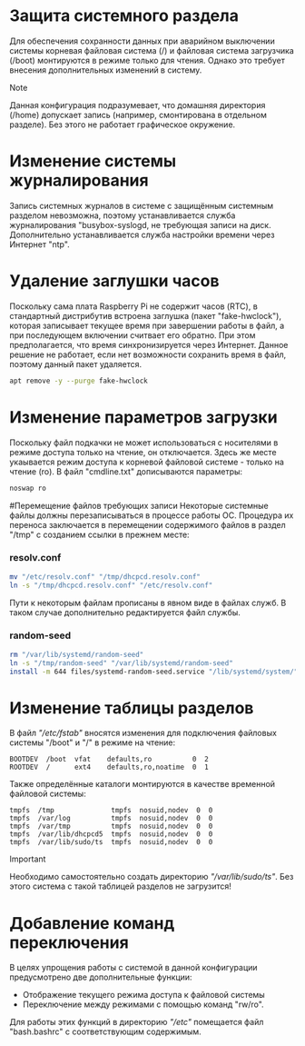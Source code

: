 # Защита системного раздела
Для обеспечения сохранности данных при аварийном выключении системы
корневая файловая система (/) и файловая система загрузчика (/boot)
монтируются в режиме только для чтения. Однако это требует внесения
дополнительных изменений в систему.

> [!NOTE]
> Данная конфигурация подразумевает, что домашняя директория (/home)
> допускает запись (например, смонтирована в отдельном разделе). Без
> этого не работает графическое окружение.

# Изменение системы журналирования
Запись системных журналов в системе с защищённым системным разделом
невозможна, поэтому устанавливается служба журналирования
"busybox-syslogd, не требующая записи на диск. Дополнительно 
устанавливается служба настройки времени через Интернет "ntp".

# Удаление заглушки часов
Поскольку сама плата Raspberry Pi не содержит часов (RTC),
в стандартный дистрибутив встроена заглушка (пакет "fake-hwclock"),
которая записывает текущее время при завершении работы в файл, а
при последующем включении считвает его обратно. При этом
предполагается, что время синхронизируется через Интернет. Данное
решение не работает, если нет возможности сохранить время в файл,
поэтому данный пакет удаляется.
```bash
apt remove -y --purge fake-hwclock
```

# Изменение параметров загрузки
Поскольку файл подкачки не может использоваться с носителями в
режиме доступа только на чтение, он отключается. Здесь же месте
укаывается режим доступа к корневой файловой системе - только
на чтение (ro). В файл "cmdline.txt" дописываются параметры:
```bash
noswap ro
```

#Перемещение файлов требующих записи
Некоторые системные файлы должны перезаписываться в процессе
работы ОС. Процедура их переноса заключается в перемещении
содержимого файлов в раздел "/tmp" с созданием ссылки в 
прежнем месте:
### resolv.conf
```bash
mv "/etc/resolv.conf" "/tmp/dhcpcd.resolv.conf"
ln -s "/tmp/dhcpcd.resolv.conf" "/etc/resolv.conf"
```

Пути к некоторым файлам прописаны в явном виде в файлах служб.
В таком случае дополнительно редактируется файл службы.
### random-seed
```bash
rm "/var/lib/systemd/random-seed"
ln -s "/tmp/random-seed" "/var/lib/systemd/random-seed"
install -m 644 files/systemd-random-seed.service "/lib/systemd/system/"
```

# Изменение таблицы разделов
В файл _"/etc/fstab"_ вносятся изменения для подключения
файловых системы "/boot" и "/" в режиме на чтение:
```
BOOTDEV  /boot  vfat    defaults,ro          0  2
ROOTDEV  /      ext4    defaults,ro,noatime  0  1
```
Также определённые каталоги монтируются в качестве
временной файловой системы:
```
tmpfs  /tmp              tmpfs  nosuid,nodev  0  0
tmpfs  /var/log          tmpfs  nosuid,nodev  0  0
tmpfs  /var/tmp          tmpfs  nosuid,nodev  0  0
tmpfs  /var/lib/dhcpcd5  tmpfs  nosuid,nodev  0  0
tmpfs  /var/lib/sudo/ts  tmpfs  nosuid,nodev  0  0
```
> [!IMPORTANT]
> Необходимо самостоятельно создать директорию _"/var/lib/sudo/ts"_.
> Без этого система с такой таблицей разделов не загрузится!

# Добавление команд переключения
В целях упрощения работы с системой в данной конфигурации
предусмотрено две дополнительные функции:

* Отображение текущего режима доступа к файловой системы
* Переключение между режимами с помощью команд "rw/ro".

Для работы этих функций в директорию _"/etc"_ помещается
файл "bash.bashrc" с соответствующим содержимым.